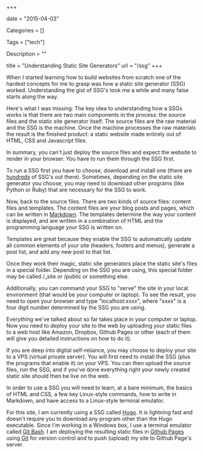 +++

date = "2015-04-03"

Categories = []

Tags = ["tech"]

Description = ""

title = "Understanding Static Site Generators"
url = "/ssg"
+++



When I started learning how to build websites from scratch one of the hardest concepts for me to grasp was how a static site generator (SSG) worked. Understanding the gist of SSG's took me a while and many false starts along the way.

Here's what I was missing: The key idea to understanding how a SSGs works is that there are two main components in the process: the source files and the static site generator itself. The source files are the raw material and the SSG is the machine. Once the machine processes the raw materials the result is the finished product: a static website made entirely out of HTML, CSS and Javascript files.

In summary, you can't just deploy the source files and expect the website to render in your browser. You have to run them through the SSG first.

To run a SSG first you have to choose, download and install one (there are [hundreds](http://www.staticsitegenerators.net) of SSG's out there). Sometimes, depending on the static site generator you choose, you may need to download other programs (like Python or Ruby) that are necessary for the SSG to work. 

Now, back to the source files. There are two kinds of source files: content files and templates. The content files are your blog posts and pages, which can be written in [Markdown](http://daringfireball.net/projects/markdown/). The templates determine the way your content is displayed, and are written in a combination of HTML and the programming language your SSG is written on. 

Templates are great because they enable the SSG to automatically update all common elements of your site (headers, footers and menus), generate a post list, and add any new post to that list.

Once they work their magic, static site generators place the static site's files in a special folder. Depending on the SSG you are using, this special folder may be called /_site or /public or something else.

Additionally, you can command your SSG to "serve" the site in your local environment (that would be your computer or laptop). To see the result, you need to open your browser and type "localhost:xxxx", where "xxxx" is a four digit number determined by the SSG you are using.

Everything we've talked about so far takes place in your computer or laptop. Now you need to deploy your site to the web by uploading your static files to a web host like Amazon, Dropbox, Github Pages or other (each of them will give you detailed instructions on how to do it). 

If you are deep into digital self-reliance, you may choose to deploy your site to a VPS (virtual private server). You will first need to install the SSG (plus the programs that enable it) on your VPS. You can then upload the source files, run the SSG, and if you've done everything right your newly created static site should then be live on the web. 

In order to use a SSG you will need to learn, at a bare minimum, the basics of HTML and CSS, a few key Linux-style commands, how to write in Markdown, and have access to a Linux-style terminal emulator.

For this site, I am currently using a SSG called [Hugo](http://www.gohugo.io). It is lightning fast and doesn't require you to download any program other than the Hugo executable. Since I'm working in a Windows box, I use a terminal emulator called [Git Bash](https://msysgit.github.io/). I am deploying the resulting static files in [Github Pages](https://pages.github.com/) using [Git](http://git-scm.com/) for version control and to push (upload) my site to Github Page's server.
